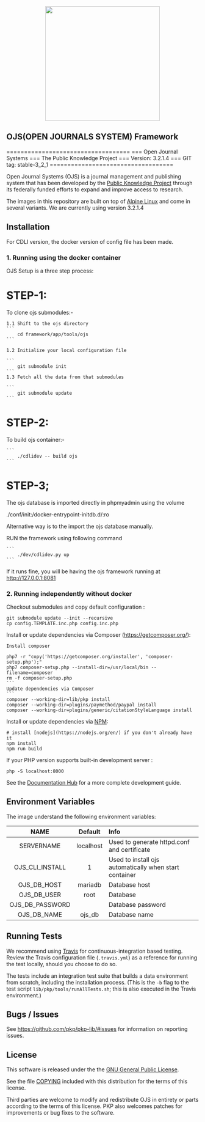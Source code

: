 <div width="200" align="center"><img src="webroot/images/cdlilogo.svg" width="300"/></div>

## OJS(OPEN JOURNALS SYSTEM) Framework

===================================
	=== Open Journal Systems
	=== The Public Knowledge Project
	=== Version: 3.2.1.4
	=== GIT tag: stable-3_2_1
	===================================

Open Journal Systems (OJS) is a journal management and publishing system that has been developed by the [Public Knowledge Project](https://pkp.sfu.ca/) through its federally funded efforts to expand and improve access to research.

The images in this repository are built on top of [Alpine Linux](https://alpinelinux.org/) and come in several variants. We are currently using version 3.2.1.4

## Installation

For CDLI version, the docker version of config file has been made.

### 1. Running using the docker container 

OJS Setup is a three step process:

# STEP-1: 
To clone ojs submodules:-
 
    1.1 Shift to the ojs directory
    ```        
        cd framework/app/tools/ojs
    ```         

    1.2 Initialize your local configuration file

    ```
        git submodule init
    ```
    1.3 Fetch all the data from that submodules

    ```
        git submodule update
    ```

# STEP-2:
To build ojs container:-

    ```
        ./cdlidev -- build ojs
    ```
 
# STEP-3;
The ojs database is imported directly in phpmyadmin using the volume 

./conf/init:/docker-entrypoint-initdb.d/:ro

Alternative way is to the import the ojs database manually.

RUN the framework using following command 

    ```
        ./dev/cdlidev.py up
    ```

If it runs fine, you will be having the ojs framework running at http://127.0.0.1:8081

### 2. Running independently without docker

Checkout submodules and copy default configuration :

    git submodule update --init --recursive
    cp config.TEMPLATE.inc.php config.inc.php

Install or update dependencies via Composer (https://getcomposer.org/):

    Install composer 

    php7 -r "copy('https://getcomposer.org/installer', 'composer-setup.php');"
    php7 composer-setup.php --install-dir=/usr/local/bin --filename=composer
    rm -f composer-setup.php
    ```
    Update dependencies via Composer 
    ```
    composer --working-dir=lib/pkp install
    composer --working-dir=plugins/paymethod/paypal install
    composer --working-dir=plugins/generic/citationStyleLanguage install

Install or update dependencies via [NPM](https://www.npmjs.com/):

    # install [nodejs](https://nodejs.org/en/) if you don't already have it
    npm install
    npm run build

If your PHP version supports built-in development server :

    php -S localhost:8000

See the [Documentation Hub][doc-hub] for a more complete development guide.

## Environment Variables

The image understand the following environment variables:

| NAME            | Default   | Info                 |
|:---------------:|:---------:|:---------------------|
| SERVERNAME      | localhost | Used to generate httpd.conf and certificate            |
| OJS_CLI_INSTALL | 1         | Used to install ojs automatically when start container |
| OJS_DB_HOST     | mariadb   | Database host        |
| OJS_DB_USER     | root      | Database             |
| OJS_DB_PASSWORD |           | Database password    |
| OJS_DB_NAME     | ojs_db    | Database name        |

## Running Tests

We recommend using [Travis](https://travis-ci.org/) for continuous-integration
based testing. Review the Travis configuration file (`.travis.yml`) as a
reference for running the test locally, should you choose to do so.

The tests include an integration test suite that builds a data environment from
scratch, including the installation process. (This is the `-b` flag to the test
script `lib/pkp/tools/runAllTests.sh`; this is also executed in the Travis
environment.)

## Bugs / Issues

See https://github.com/pkp/pkp-lib/#issues for information on reporting issues.

## License

This software is released under the the [GNU General Public License][gpl-licence].

See the file [COPYING][gpl-licence] included with this distribution for the terms
of this license.

Third parties are welcome to modify and redistribute OJS in entirety or parts
according to the terms of this license. PKP also welcomes patches for
improvements or bug fixes to the software.

[pkp]: https://pkp.sfu.ca/
[readme]: docs/README.md
[doc-hub]: https://docs.pkp.sfu.ca/
[php-unit]: https://phpunit.de/
[gpl-licence]: docs/COPYING
